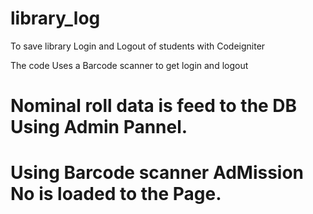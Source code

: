 # library_log
To save library Login and Logout of students with Codeigniter

The code Uses a Barcode scanner to get login and logout 

# Nominal roll data is feed to the DB Using Admin Pannel.
# Using Barcode scanner AdMission No is loaded to the Page.  

